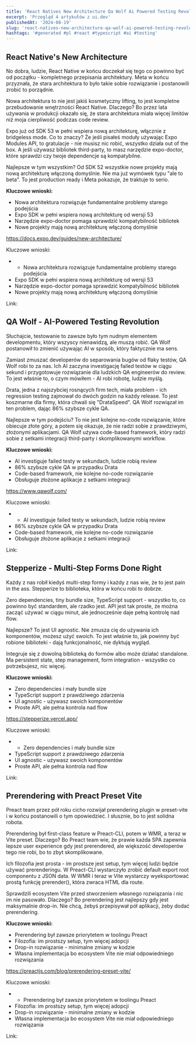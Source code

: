 ```yaml
---
title: 'React Natives New Architecture Qa Wolf Ai Powered Testing Revolution Stepperize Multi Step Forms Done Right'
excerpt: 'Przegląd 4 artykułów z ui.dev'
publishedAt: '2024-08-19'
slug: 'react-natives-new-architecture-qa-wolf-ai-powered-testing-revolution-stepperize-multi-step-forms-done-right'
hashtags: '#generated #pl #react #typescript #ai #testing'
---
```


## React Native's New Architecture

No dobra, ludzie, React Native w końcu doczekał się tego co powinno być od początku - kompletnego przepisania architektury. Meta w końcu przyznała, że stara architektura to było takie sobie rozwiązanie i postanowili zrobić to porządnie. 

Nowa architektura to nie jest jakiś kosmetyczny lifting, to jest kompletne przebudowanie wnętrzności React Native. Dlaczego? Bo przez lata używania w produkcji okazało się, że stara architektura miała więcej limitów niż moja cierpliwość podczas code review.

Expo już od SDK 53 w pełni wspiera nową architekturę, włącznie z bridgeless mode. Co to znaczy? Że jeśli pisałeś moduły używając Expo Modules API, to gratulacje - nie musisz nic robić, wszystko działa out of the box. A jeśli używasz bibliotek third-party, to masz narzędzie expo-doctor, które sprawdzi czy twoje dependencje są kompatybilne.

Najlepsze w tym wszystkim? Od SDK 52 wszystkie nowe projekty mają nową architekturę włączoną domyślnie. Nie ma już wymówek typu "ale to beta". To jest production ready i Meta pokazuje, że traktuje to serio.

**Kluczowe wnioski:**
- Nowa architektura rozwiązuje fundamentalne problemy starego podejścia
- Expo SDK w pełni wspiera nową architekturę od wersji 53
- Narzędzie expo-doctor pomaga sprawdzić kompatybilność bibliotek
- Nowe projekty mają nową architekturę włączoną domyślnie

https://docs.expo.dev/guides/new-architecture/

Kluczowe wnioski:
- - Nowa architektura rozwiązuje fundamentalne problemy starego podejścia
- Expo SDK w pełni wspiera nową architekturę od wersji 53
- Narzędzie expo-doctor pomaga sprawdzić kompatybilność bibliotek
- Nowe projekty mają nową architekturę włączoną domyślnie

Link: 

## QA Wolf - AI-Powered Testing Revolution

Słuchajcie, testowanie to zawsze było tym nudnym elementem developmentu, który wszyscy nienawidzą, ale muszą robić. QA Wolf postanowił to zmienić używając AI w sposób, który faktycznie ma sens.

Zamiast zmuszać developerów do separowania bugów od flaky testów, QA Wolf robi to za nas. Ich AI zaczyna investigację failed testów w ciągu sekund i przygotowuje rozwiązanie dla ludzkich QA engineerów do review. To jest właśnie to, o czym mówiłem - AI robi robotę, ludzie myślą.

Drata, jedna z najszybciej rosnących firm tech, miała problem - ich regression testing zajmował do dwóch godzin na każdy release. To jest koszmarne dla firmy, która chwali się "DrataSpeed". QA Wolf rozwiązał im ten problem, dając 86% szybsze cykle QA.

Najlepsze w tym podejściu? To nie jest kolejne no-code rozwiązanie, które obiecuje złote góry, a potem się okazuje, że nie radzi sobie z prawdziwymi, złożonymi aplikacjami. QA Wolf używa code-based framework, który radzi sobie z setkami integracji third-party i skomplikowanymi workflow.

**Kluczowe wnioski:**
- AI investiguje failed testy w sekundach, ludzie robią review
- 86% szybsze cykle QA w przypadku Drata
- Code-based framework, nie kolejne no-code rozwiązanie
- Obsługuje złożone aplikacje z setkami integracji

https://www.qawolf.com/

Kluczowe wnioski:
- - AI investiguje failed testy w sekundach, ludzie robią review
- 86% szybsze cykle QA w przypadku Drata
- Code-based framework, nie kolejne no-code rozwiązanie
- Obsługuje złożone aplikacje z setkami integracji

Link: 

## Stepperize - Multi-Step Forms Done Right

Każdy z nas robił kiedyś multi-step formy i każdy z nas wie, że to jest pain in the ass. Stepperize to biblioteka, która w końcu robi to dobrze.

Zero dependencies, tiny bundle size, TypeScript support - wszystko to, co powinno być standardem, ale rzadko jest. API jest tak proste, że można zacząć używać w ciągu minut, ale jednocześnie daje pełną kontrolę nad flow.

Najlepsze? To jest UI agnostic. Nie zmusza cię do używania ich komponentów, możesz użyć swoich. To jest właśnie to, jak powinny być robione biblioteki - dają funkcjonalność, nie dyktują wygląd.

Integruje się z dowolną biblioteką do formów albo może działać standalone. Ma persistent state, step management, form integration - wszystko co potrzebujesz, nic więcej.

**Kluczowe wnioski:**
- Zero dependencies i mały bundle size
- TypeScript support z prawdziwego zdarzenia
- UI agnostic - używasz swoich komponentów
- Proste API, ale pełna kontrola nad flow

https://stepperize.vercel.app/

Kluczowe wnioski:
- - Zero dependencies i mały bundle size
- TypeScript support z prawdziwego zdarzenia
- UI agnostic - używasz swoich komponentów
- Proste API, ale pełna kontrola nad flow

Link: 

## Prerendering with Preact Preset Vite

Preact team przez pół roku cicho rozwijał prerendering plugin w preset-vite i w końcu postanowili o tym opowiedzieć. I słusznie, bo to jest solidna robota.

Prerendering był first-class feature w Preact-CLI, potem w WMR, a teraz w Vite preset. Dlaczego? Bo Preact team wie, że prawie każda SPA zapewnia lepsze user experience gdy jest prerendered, ale większość developerów tego nie robi, bo to zbyt skomplikowane.

Ich filozofia jest prosta - im prostsze jest setup, tym więcej ludzi będzie używać prerenderingu. W Preact-CLI wystarczyło zrobić default export root componentu z JSON data. W WMR i teraz w Vite wystarczy wyeksportować prostą funkcję prerender(), która zwraca HTML dla route.

Sprawdzili ecosystem Vite przed stworzeniem własnego rozwiązania i nic im nie pasowało. Dlaczego? Bo prerendering jest najlepszy gdy jest maksymalnie drop-in. Nie chcą, żebyś przepisywał pół aplikacji, żeby dodać prerendering.

**Kluczowe wnioski:**
- Prerendering był zawsze priorytetem w toolingu Preact
- Filozofia: im prostszy setup, tym więcej adopcji
- Drop-in rozwiązanie - minimalne zmiany w kodzie
- Własna implementacja bo ecosystem Vite nie miał odpowiedniego rozwiązania

https://preactjs.com/blog/prerendering-preset-vite/

Kluczowe wnioski:
- - Prerendering był zawsze priorytetem w toolingu Preact
- Filozofia: im prostszy setup, tym więcej adopcji
- Drop-in rozwiązanie - minimalne zmiany w kodzie
- Własna implementacja bo ecosystem Vite nie miał odpowiedniego rozwiązania

Link: